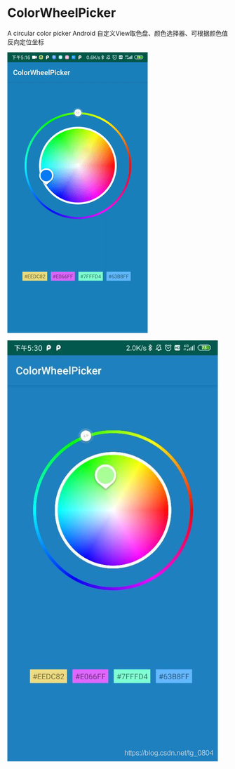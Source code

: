 # ColorWheelPicker
A circular color picker
Android 自定义View取色盘、颜色选择器、可根据颜色值反向定位坐标

![](https://github.com/DonTiny/ColorWheelPicker/blob/main/preview/preview_image1.gif)

![](https://github.com/DonTiny/ColorWheelPicker/blob/main/preview/preview_image2.jpg)
